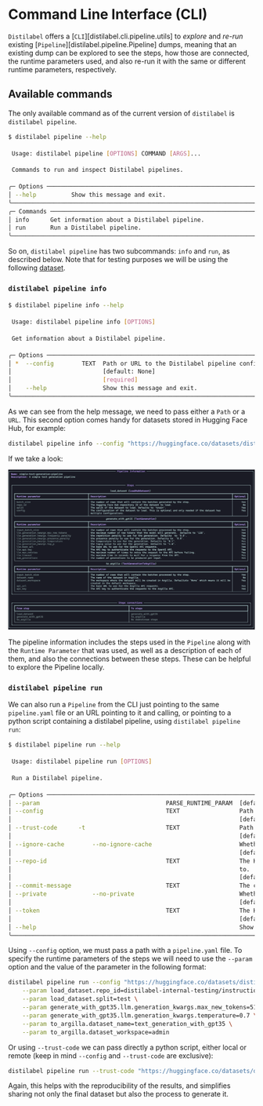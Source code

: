 # Command Line Interface (CLI)

`Distilabel` offers a [`CLI`][distilabel.cli.pipeline.utils] to _explore_ and _re-run_ existing [`Pipeline`][distilabel.pipeline.Pipeline] dumps, meaning that an existing dump can be explored to see the steps, how those are connected, the runtime parameters used, and also re-run it with the same or different runtime parameters, respectively.

## Available commands

The only available command as of the current version of `distilabel` is `distilabel pipeline`.

```bash
$ distilabel pipeline --help

 Usage: distilabel pipeline [OPTIONS] COMMAND [ARGS]...

 Commands to run and inspect Distilabel pipelines.

╭─ Options ───────────────────────────────────────────────────────────────────────────────╮
│ --help          Show this message and exit.                                             │
╰─────────────────────────────────────────────────────────────────────────────────────────╯
╭─ Commands ──────────────────────────────────────────────────────────────────────────────╮
│ info      Get information about a Distilabel pipeline.                                  │
│ run       Run a Distilabel pipeline.                                                    │
╰─────────────────────────────────────────────────────────────────────────────────────────╯
```

So on, `distilabel pipeline` has two subcommands: `info` and `run`, as described below. Note that for testing purposes we will be using the following [dataset](https://huggingface.co/datasets/distilabel-internal-testing/ultrafeedback-mini).

### `distilabel pipeline info`

```bash
$ distilabel pipeline info --help

 Usage: distilabel pipeline info [OPTIONS]

 Get information about a Distilabel pipeline.

╭─ Options ───────────────────────────────────────────────────────────────────────────╮
│ *  --config        TEXT  Path or URL to the Distilabel pipeline configuration file. │
│                          [default: None]                                            │
│                          [required]                                                 │
│    --help                Show this message and exit.                                │
╰─────────────────────────────────────────────────────────────────────────────────────╯
```

As we can see from the help message, we need to pass either a `Path` or a `URL`. This second option comes handy for datasets stored in Hugging Face Hub, for example:

```bash
distilabel pipeline info --config "https://huggingface.co/datasets/distilabel-internal-testing/instruction-dataset-mini-with-generations/raw/main/pipeline.yaml"
```

If we take a look:

![CLI 1](../../../../assets/images/sections/cli/cli_pipe.png)

The pipeline information includes the steps used in the `Pipeline` along with the `Runtime Parameter` that was used, as well as a description of each of them, and also the connections between these steps. These can be helpful to explore the Pipeline locally.

### `distilabel pipeline run`

We can also run a `Pipeline` from the CLI just pointing to the same `pipeline.yaml` file or an URL pointing to it and calling, or pointing to a python script containing a distilabel pipeline, using `distilabel pipeline run`:

```bash
$ distilabel pipeline run --help

 Usage: distilabel pipeline run [OPTIONS]

 Run a Distilabel pipeline.

╭─ Options ───────────────────────────────────────────────────────────────────────────────────────────────────────────────────────────╮
│ --param                                    PARSE_RUNTIME_PARAM  [default: (dynamic)]                                                │
│ --config                                   TEXT                 Path or URL to the Distilabel pipeline configuration file.          │
│                                                                 [default: None]                                                     │
│ --trust-code      -t                       TEXT                 Path or URL to a python script containing a distilabel pipeline.    │
│                                                                 [default: None]                                                     │
│ --ignore-cache        --no-ignore-cache                         Whether to ignore the cache and re-run the pipeline from scratch.   │
│                                                                 [default: no-ignore-cache]                                          │
│ --repo-id                                  TEXT                 The Hugging Face Hub repository ID to push the resulting dataset    │
│                                                                 to.                                                                 │
│                                                                 [default: None]                                                     │
│ --commit-message                           TEXT                 The commit message to use when pushing the dataset. [default: None] │
│ --private             --no-private                              Whether to make the resulting dataset private on the Hub.           │
│                                                                 [default: no-private]                                               │
│ --token                                    TEXT                 The Hugging Face Hub API token to use when pushing the dataset.     │
│                                                                 [default: None]                                                     │
│ --help                                                          Show this message and exit.                                         │
╰─────────────────────────────────────────────────────────────────────────────────────────────────────────────────────────────────────╯
```

Using `--config` option, we must pass a path with a `pipeline.yaml` file.
To specify the runtime parameters of the steps we will need to use the `--param` option and the value of the parameter in the following format:

```bash
distilabel pipeline run --config "https://huggingface.co/datasets/distilabel-internal-testing/instruction-dataset-mini-with-generations/raw/main/pipeline.yaml" \
	--param load_dataset.repo_id=distilabel-internal-testing/instruction-dataset-mini \
	--param load_dataset.split=test \
	--param generate_with_gpt35.llm.generation_kwargs.max_new_tokens=512 \
	--param generate_with_gpt35.llm.generation_kwargs.temperature=0.7 \
	--param to_argilla.dataset_name=text_generation_with_gpt35 \
	--param to_argilla.dataset_workspace=admin
```

Or using `--trust-code` we can pass directly a python script, either local or remote (keep in mind `--config` and `--trust-code` are exclusive):

```bash
distilabel pipeline run --trust-code "https://huggingface.co/datasets/distilabel-internal-testing/pipe_nothing_test/raw/main/pipe_nothing.py"
```

Again, this helps with the reproducibility of the results, and simplifies sharing not only the final dataset but also the process to generate it.
